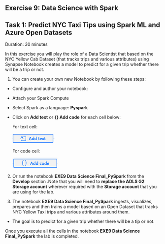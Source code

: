 ## Exercise 9: Data Science with Spark

## Task 1: Predict NYC Taxi Tips using Spark ML and Azure Open Datasets

Duration: 30 minutes

In this exercise you will play the role of a Data Scientist that based on the NYC Yellow Cab Dataset (that tracks trips and various attributes) using Synapse Notebook creates a model to predict for a given trip whether there will be a trip or not.

1. You can create your own new Notebook by following these steps:

 - Configure and author your notebook:
 - Attach your Spark Compute
 - Select Spark as a language: **Pyspark**
 - Click on **Add text** or **{} Add code** for each cell below:

   For text cell:

   ![Text cell](images/77.png)

   For code cell:

   ![Code cell](images/78.png)

2. Or run the notebook **EXE9 Data Science Final_PySpark** from the **Develop** section .Note that you will need to **replace the ADLS G2 Storage account** wherever required with the **Storage account** that you are using for the lab.

3. The notebook **EXE9 Data Science Final_PySpark** ingests, visualizes, prepares and then trains a model based on an Open Dataset that tracks NYC Yellow Taxi trips and various attributes around them.

- The goal is to predict for a given trip whether there will be a tip or not.

Once you execute all the cells in the notebook **EXE9 Data Science Final_PySpark** the lab is completed.
